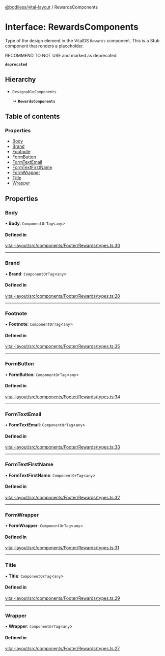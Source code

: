 [@bodiless/vital-layout](../README.md) / RewardsComponents

# Interface: RewardsComponents

Type of the design element in the VitalDS `Rewards` component.
This is a Stub component that renders a placeholder.

RECOMMEND TO NOT USE and marked as deprecated

**`deprecated`**

## Hierarchy

- `DesignableComponents`

  ↳ **`RewardsComponents`**

## Table of contents

### Properties

- [Body](RewardsComponents.md#body)
- [Brand](RewardsComponents.md#brand)
- [Footnote](RewardsComponents.md#footnote)
- [FormButton](RewardsComponents.md#formbutton)
- [FormTextEmail](RewardsComponents.md#formtextemail)
- [FormTextFirstName](RewardsComponents.md#formtextfirstname)
- [FormWrapper](RewardsComponents.md#formwrapper)
- [Title](RewardsComponents.md#title)
- [Wrapper](RewardsComponents.md#wrapper)

## Properties

### Body

• **Body**: `ComponentOrTag`<`any`\>

#### Defined in

[vital-layout/src/components/Footer/Rewards/types.ts:30](https://github.com/johnsonandjohnson/Bodiless-JS/blob/8a9d75ab2/packages/vital-layout/src/components/Footer/Rewards/types.ts#L30)

___

### Brand

• **Brand**: `ComponentOrTag`<`any`\>

#### Defined in

[vital-layout/src/components/Footer/Rewards/types.ts:28](https://github.com/johnsonandjohnson/Bodiless-JS/blob/8a9d75ab2/packages/vital-layout/src/components/Footer/Rewards/types.ts#L28)

___

### Footnote

• **Footnote**: `ComponentOrTag`<`any`\>

#### Defined in

[vital-layout/src/components/Footer/Rewards/types.ts:35](https://github.com/johnsonandjohnson/Bodiless-JS/blob/8a9d75ab2/packages/vital-layout/src/components/Footer/Rewards/types.ts#L35)

___

### FormButton

• **FormButton**: `ComponentOrTag`<`any`\>

#### Defined in

[vital-layout/src/components/Footer/Rewards/types.ts:34](https://github.com/johnsonandjohnson/Bodiless-JS/blob/8a9d75ab2/packages/vital-layout/src/components/Footer/Rewards/types.ts#L34)

___

### FormTextEmail

• **FormTextEmail**: `ComponentOrTag`<`any`\>

#### Defined in

[vital-layout/src/components/Footer/Rewards/types.ts:33](https://github.com/johnsonandjohnson/Bodiless-JS/blob/8a9d75ab2/packages/vital-layout/src/components/Footer/Rewards/types.ts#L33)

___

### FormTextFirstName

• **FormTextFirstName**: `ComponentOrTag`<`any`\>

#### Defined in

[vital-layout/src/components/Footer/Rewards/types.ts:32](https://github.com/johnsonandjohnson/Bodiless-JS/blob/8a9d75ab2/packages/vital-layout/src/components/Footer/Rewards/types.ts#L32)

___

### FormWrapper

• **FormWrapper**: `ComponentOrTag`<`any`\>

#### Defined in

[vital-layout/src/components/Footer/Rewards/types.ts:31](https://github.com/johnsonandjohnson/Bodiless-JS/blob/8a9d75ab2/packages/vital-layout/src/components/Footer/Rewards/types.ts#L31)

___

### Title

• **Title**: `ComponentOrTag`<`any`\>

#### Defined in

[vital-layout/src/components/Footer/Rewards/types.ts:29](https://github.com/johnsonandjohnson/Bodiless-JS/blob/8a9d75ab2/packages/vital-layout/src/components/Footer/Rewards/types.ts#L29)

___

### Wrapper

• **Wrapper**: `ComponentOrTag`<`any`\>

#### Defined in

[vital-layout/src/components/Footer/Rewards/types.ts:27](https://github.com/johnsonandjohnson/Bodiless-JS/blob/8a9d75ab2/packages/vital-layout/src/components/Footer/Rewards/types.ts#L27)
